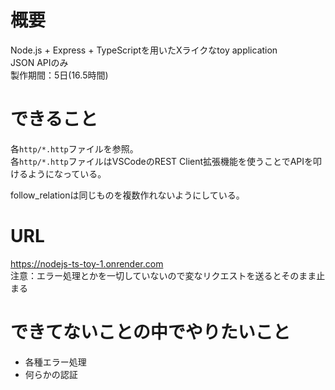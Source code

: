 # 概要
Node.js + Express + TypeScriptを用いたXライクなtoy application  
JSON APIのみ  
製作期間：5日(16.5時間)  

# できること
各`http/*.http`ファイルを参照。  
各`http/*.http`ファイルはVSCodeのREST Client拡張機能を使うことでAPIを叩けるようになっている。  
  
follow_relationは同じものを複数作れないようにしている。

# URL
https://nodejs-ts-toy-1.onrender.com  
注意：エラー処理とかを一切していないので変なリクエストを送るとそのまま止まる

# できてないことの中でやりたいこと
* 各種エラー処理
* 何らかの認証
